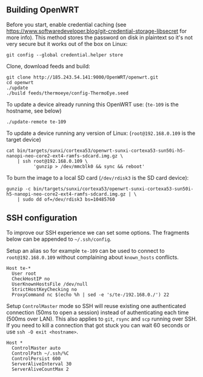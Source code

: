 ## Building OpenWRT

Before you start, enable credential caching (see https://www.softwaredeveloper.blog/git-credential-storage-libsecret for more info). This method stores the password on disk in plaintext so it's not very secure but it works out of the box on Linux:

    git config --global credential.helper store

Clone, download feeds and build:

    git clone http://185.243.54.141:9000/OpenWRT/openwrt.git
    cd openwrt
    ./update
    ./build feeds/thermoeye/config-ThermoEye.seed

To update a device already running this OpenWRT use: (`te-109` is the hostname, see below)

    ./update-remote te-109

To update a device running any version of Linux: (`root@192.168.0.109` is the target device)

    cat bin/targets/sunxi/cortexa53/openwrt-sunxi-cortexa53-sun50i-h5-nanopi-neo-core2-ext4-ramfs-sdcard.img.gz \
        | ssh root@192.168.0.109 \
              'gunzip > /dev/mmcblk0 && sync && reboot'

To burn the image to a local SD card (`/dev/rdisk3` is the SD card device):

    gunzip -c bin/targets/sunxi/cortexa53/openwrt-sunxi-cortexa53-sun50i-h5-nanopi-neo-core2-ext4-ramfs-sdcard.img.gz | \
        | sudo dd of=/dev/rdisk3 bs=10485760

## SSH configuration

To improve our SSH experience we can set some options. The fragments below can be appended to `~/.ssh/config`.

Setup an alias so for example `te-109` can be used to connect to `root@192.168.0.109` without complaining about `known_hosts` conflicts.

    Host te-*
      User root
      CheckHostIP no
      UserKnownHostsFile /dev/null
      StrictHostKeyChecking no
      ProxyCommand nc $(echo %h | sed -e 's/te-/192.168.0./') 22

Setup `ControlMaster` mode so SSH will reuse existing one authenticated connection (50ms to open a session) instead of authenticating each time (500ms over LAN). This also applies to `git`, `rsync` and `scp` running over SSH. If you need to kill a connection that got stuck you can wait 60 seconds or use `ssh -O exit <hostname>`.

    Host *
      ControlMaster auto
      ControlPath ~/.ssh/%C
      ControlPersist 600
      ServerAliveInterval 30
      ServerAliveCountMax 2
